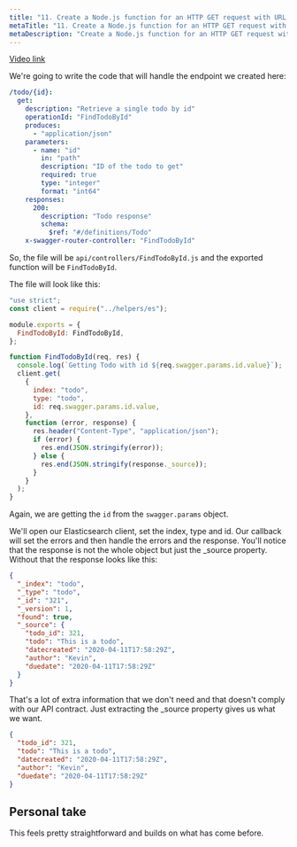 ```yaml
---
title: "11. Create a Node.js function for an HTTP GET request with URL parameters"
metaTitle: "11. Create a Node.js function for an HTTP GET request with URL parameters"
metaDescription: "Create a Node.js function for an HTTP GET request with URL parameters"
---
```


[Video link](https://egghead.io/lessons/node-js-create-a-node-js-function-for-an-http-get-request-with-url-parameters)

We're going to write the code that will handle the endpoint we created here:

```yaml
/todo/{id}:
  get:
    description: "Retrieve a single todo by id"
    operationId: "FindTodoById"
    produces:
      - "application/json"
    parameters:
      - name: "id"
        in: "path"
        description: "ID of the todo to get"
        required: true
        type: "integer"
        format: "int64"
    responses:
      200:
        description: "Todo response"
        schema:
          $ref: "#/definitions/Todo"
    x-swagger-router-controller: "FindTodoById"
```

So, the file will be `api/controllers/FindTodoById.js` and the exported function will be `FindTodoById`.

The file will look like this:

```js
"use strict";
const client = require("../helpers/es");

module.exports = {
  FindTodoById: FindTodoById,
};

function FindTodoById(req, res) {
  console.log(`Getting Todo with id ${req.swagger.params.id.value}`);
  client.get(
    {
      index: "todo",
      type: "todo",
      id: req.swagger.params.id.value,
    },
    function (error, response) {
      res.header("Content-Type", "application/json");
      if (error) {
        res.end(JSON.stringify(error));
      } else {
        res.end(JSON.stringify(response._source));
      }
    }
  );
}
```

Again, we are getting the `id` from the `swagger.params` object.

We'll open our Elasticsearch client, set the index, type and id. Our callback will set the errors and then handle the errors and the response. You'll notice that the response is not the whole object but just the \_source property. Without that the response looks like this:

```json
{
  "_index": "todo",
  "_type": "todo",
  "_id": "321",
  "_version": 1,
  "found": true,
  "_source": {
    "todo_id": 321,
    "todo": "This is a todo",
    "datecreated": "2020-04-11T17:58:29Z",
    "author": "Kevin",
    "duedate": "2020-04-11T17:58:29Z"
  }
}
```

That's a lot of extra information that we don't need and that doesn't comply with our API contract. Just extracting the \_source property gives us what we want.

```json
{
  "todo_id": 321,
  "todo": "This is a todo",
  "datecreated": "2020-04-11T17:58:29Z",
  "author": "Kevin",
  "duedate": "2020-04-11T17:58:29Z"
}
```

## Personal take

This feels pretty straightforward and builds on what has come before.
